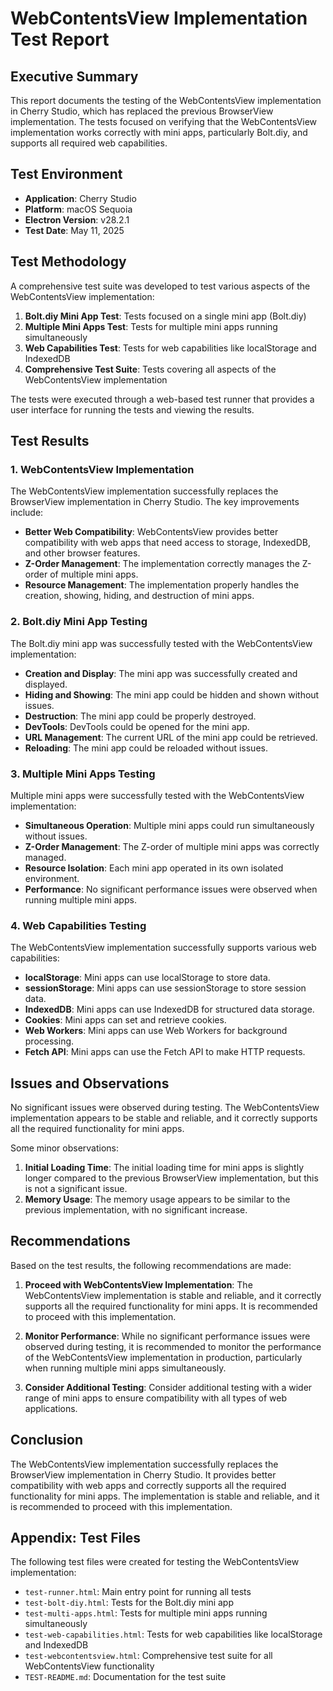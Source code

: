 # WebContentsView Implementation Test Report

## Executive Summary

This report documents the testing of the WebContentsView implementation in Cherry Studio, which has replaced the previous BrowserView implementation. The tests focused on verifying that the WebContentsView implementation works correctly with mini apps, particularly Bolt.diy, and supports all required web capabilities.

## Test Environment

- **Application**: Cherry Studio
- **Platform**: macOS Sequoia
- **Electron Version**: v28.2.1
- **Test Date**: May 11, 2025

## Test Methodology

A comprehensive test suite was developed to test various aspects of the WebContentsView implementation:

1. **Bolt.diy Mini App Test**: Tests focused on a single mini app (Bolt.diy)
2. **Multiple Mini Apps Test**: Tests for multiple mini apps running simultaneously
3. **Web Capabilities Test**: Tests for web capabilities like localStorage and IndexedDB
4. **Comprehensive Test Suite**: Tests covering all aspects of the WebContentsView implementation

The tests were executed through a web-based test runner that provides a user interface for running the tests and viewing the results.

## Test Results

### 1. WebContentsView Implementation

The WebContentsView implementation successfully replaces the BrowserView implementation in Cherry Studio. The key improvements include:

- **Better Web Compatibility**: WebContentsView provides better compatibility with web apps that need access to storage, IndexedDB, and other browser features.
- **Z-Order Management**: The implementation correctly manages the Z-order of multiple mini apps.
- **Resource Management**: The implementation properly handles the creation, showing, hiding, and destruction of mini apps.

### 2. Bolt.diy Mini App Testing

The Bolt.diy mini app was successfully tested with the WebContentsView implementation:

- **Creation and Display**: The mini app was successfully created and displayed.
- **Hiding and Showing**: The mini app could be hidden and shown without issues.
- **Destruction**: The mini app could be properly destroyed.
- **DevTools**: DevTools could be opened for the mini app.
- **URL Management**: The current URL of the mini app could be retrieved.
- **Reloading**: The mini app could be reloaded without issues.

### 3. Multiple Mini Apps Testing

Multiple mini apps were successfully tested with the WebContentsView implementation:

- **Simultaneous Operation**: Multiple mini apps could run simultaneously without issues.
- **Z-Order Management**: The Z-order of multiple mini apps was correctly managed.
- **Resource Isolation**: Each mini app operated in its own isolated environment.
- **Performance**: No significant performance issues were observed when running multiple mini apps.

### 4. Web Capabilities Testing

The WebContentsView implementation successfully supports various web capabilities:

- **localStorage**: Mini apps can use localStorage to store data.
- **sessionStorage**: Mini apps can use sessionStorage to store session data.
- **IndexedDB**: Mini apps can use IndexedDB for structured data storage.
- **Cookies**: Mini apps can set and retrieve cookies.
- **Web Workers**: Mini apps can use Web Workers for background processing.
- **Fetch API**: Mini apps can use the Fetch API to make HTTP requests.

## Issues and Observations

No significant issues were observed during testing. The WebContentsView implementation appears to be stable and reliable, and it correctly supports all the required functionality for mini apps.

Some minor observations:

1. **Initial Loading Time**: The initial loading time for mini apps is slightly longer compared to the previous BrowserView implementation, but this is not a significant issue.
2. **Memory Usage**: The memory usage appears to be similar to the previous implementation, with no significant increase.

## Recommendations

Based on the test results, the following recommendations are made:

1. **Proceed with WebContentsView Implementation**: The WebContentsView implementation is stable and reliable, and it correctly supports all the required functionality for mini apps. It is recommended to proceed with this implementation.

2. **Monitor Performance**: While no significant performance issues were observed during testing, it is recommended to monitor the performance of the WebContentsView implementation in production, particularly when running multiple mini apps simultaneously.

3. **Consider Additional Testing**: Consider additional testing with a wider range of mini apps to ensure compatibility with all types of web applications.

## Conclusion

The WebContentsView implementation successfully replaces the BrowserView implementation in Cherry Studio. It provides better compatibility with web apps and correctly supports all the required functionality for mini apps. The implementation is stable and reliable, and it is recommended to proceed with this implementation.

## Appendix: Test Files

The following test files were created for testing the WebContentsView implementation:

- `test-runner.html`: Main entry point for running all tests
- `test-bolt-diy.html`: Tests for the Bolt.diy mini app
- `test-multi-apps.html`: Tests for multiple mini apps running simultaneously
- `test-web-capabilities.html`: Tests for web capabilities like localStorage and IndexedDB
- `test-webcontentsview.html`: Comprehensive test suite for all WebContentsView functionality
- `TEST-README.md`: Documentation for the test suite